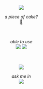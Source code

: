 <!DOCTYPE html>
<html>
 <body>
  <div align = "center">
   <!-- title -->
   <img src = "https://capsule-render.vercel.app/api?type=transparent&color=000000&height=150&section=header&text=Cookie%20Yoon&fontSize=70&fontColor=e3dbeb"/>
   
   <!-- github blog -->
   <i>a piece of cake?</i><br/>
   <a href = "https://cookie-yoon.github.io" title = "yum yum" target = "_blank">🍰</a><br/><br/><br/>

   <!-- stacks -->
   <i>able to use</i><br/>
   <a href = "https://www.python.org/"><img src = "https://img.shields.io/badge/-Python-3776AB?logo=python&logoColor=FFD43B&style=for-the-badge"></a>
   <a href = "https://en.wikipedia.org/wiki/C_(programming_language)"><img src = "https://img.shields.io/badge/-C-grey?logo=C&logoColor=A8B9CC&style=for-the-badge"></a><br/><br/><br/>
   
   <!-- top langs -->
   <img src = "https://github-readme-stats.vercel.app/api/top-langs/?username=cookie-yoon&layout=compact&bg_color=#4a4a4a"/>

   <!-- contacts -->
   <i>ask me in</i><br/>
   <a href = "mailto:my.cookie.yoon@gmail.com" target = "_blank"><img src = "https://img.shields.io/badge/-my.cookie.yoon@gmail.com-EA4335?logo=Gmail&logoColor=white&style=for-the-badge"></a>
  </div>
 </body>
</html>
<!--
**cookie-yoon/cookie-yoon** is a ✨ _special_ ✨ repository because its `README.md` (this file) appears on your GitHub profile.

Here are some ideas to get you started:

- 🔭 I’m currently working on ...
- 🌱 I’m currently learning ...
- 👯 I’m looking to collaborate on ...
- 🤔 I’m looking for help with ...
- 💬 Ask me about ...
- 📫 How to reach me: ...
- 😄 Pronouns: ...
- ⚡ Fun fact: ...
-->
